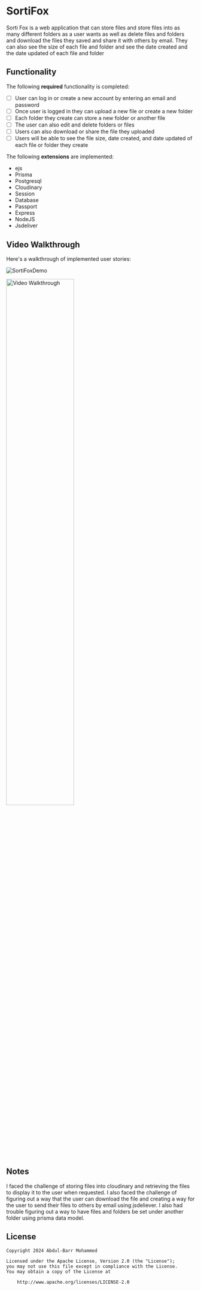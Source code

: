 
# SortiFox

Sorti Fox is a web application that can store files and store files into as many different folders as a user wants as well as delete files and folders and download the files they saved and share it with others by email. They can also see the size of each file and folder and see the date created and the date updated of each file and folder

## Functionality 

The following **required** functionality is completed:

* [ ] User can log in or create a new account by entering an email and password
* [ ] Once user is logged in they can upload a new file or create a new folder
* [ ] Each folder they create can store a new folder or another file
* [ ] The user can also edit and delete folders or files
* [ ] Users can also download or share the file they uploaded
* [ ] Users will be able to see the file size, date created, and date updated of each file or folder they create

The following **extensions** are implemented:

* ejs
* Prisma
* Postgresql
* Cloudinary
* Session
* Database
* Passport
* Express
* NodeJS
* Jsdeliver


## Video Walkthrough

Here's a walkthrough of implemented user stories:

![SortiFoxDemo](https://github.com/user-attachments/assets/a62ad81f-a04c-4b49-ad0e-0ce66dd5b8d8)


<img src='walkthrough.gif' title='Video Walkthrough' width='60%' alt='Video Walkthrough' />

## Notes

I faced the challenge of storing files into cloudinary and retrieving the files to display it to the user when requested. I also faced the challenge of figuring out a way that the user can download the file and creating a way for the user to send their files to others by email using jsdeliever. I also had trouble figuring out a way to have files and folders be set under another folder using prisma data model.


## License

    Copyright 2024 Abdul-Barr Mohammed

    Licensed under the Apache License, Version 2.0 (the "License");
    you may not use this file except in compliance with the License.
    You may obtain a copy of the License at

        http://www.apache.org/licenses/LICENSE-2.0
